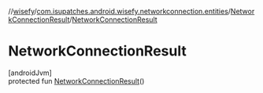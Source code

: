 //[wisefy](../../../index.md)/[com.isupatches.android.wisefy.networkconnection.entities](../index.md)/[NetworkConnectionResult](index.md)/[NetworkConnectionResult](-network-connection-result.md)

# NetworkConnectionResult

[androidJvm]\
protected fun [NetworkConnectionResult](-network-connection-result.md)()
